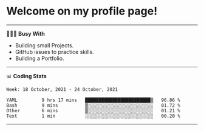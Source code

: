 # Welcome on my profile page!
<!-- print(("dralla"[::-1]+"s").capitalize()) -->

---
👨🏻‍💻 **Busy With**
* Building small Projects.
* GitHub issues to practice skills.
* Building a Portfolio.

---
📊 **Coding Stats**
<!--START_SECTION:waka-->
```text
Week: 18 October, 2021 - 24 October, 2021

YAML         9 hrs 17 mins   ████████████████████████▒   96.86 % 
Bash         9 mins          ▒░░░░░░░░░░░░░░░░░░░░░░░░   01.72 % 
Other        6 mins          ▒░░░░░░░░░░░░░░░░░░░░░░░░   01.21 % 
Text         1 min           ░░░░░░░░░░░░░░░░░░░░░░░░░   00.20 % 
```
<!--END_SECTION:waka-->
---
